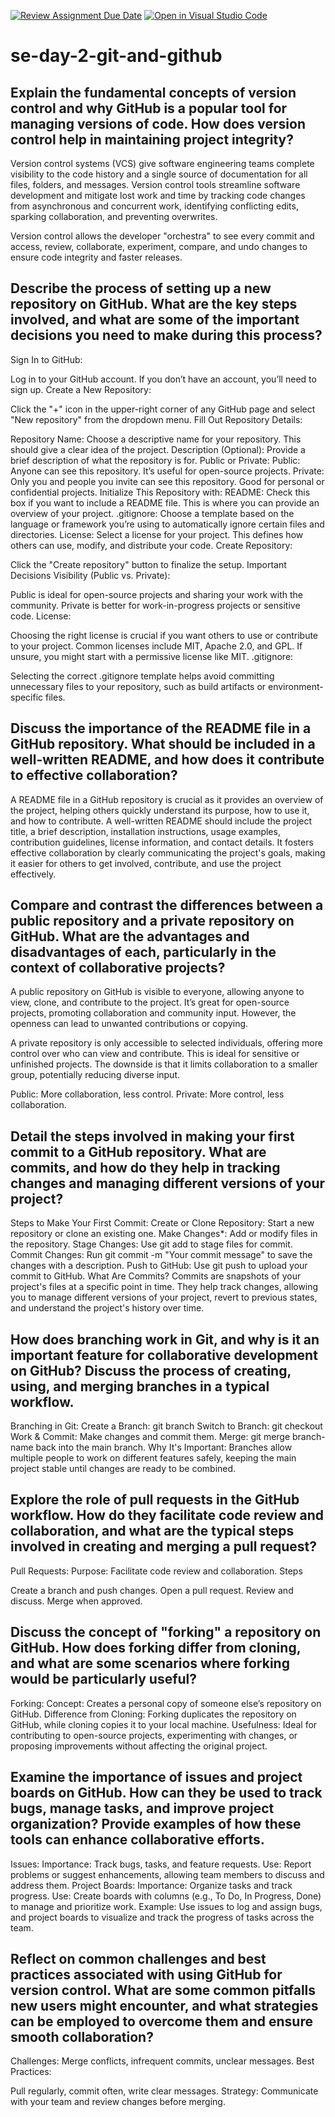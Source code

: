 [![Review Assignment Due Date](https://classroom.github.com/assets/deadline-readme-button-22041afd0340ce965d47ae6ef1cefeee28c7c493a6346c4f15d667ab976d596c.svg)](https://classroom.github.com/a/8wgCKhpZ)
[![Open in Visual Studio Code](https://classroom.github.com/assets/open-in-vscode-2e0aaae1b6195c2367325f4f02e2d04e9abb55f0b24a779b69b11b9e10269abc.svg)](https://classroom.github.com/online_ide?assignment_repo_id=15706290&assignment_repo_type=AssignmentRepo)
# se-day-2-git-and-github
## Explain the fundamental concepts of version control and why GitHub is a popular tool for managing versions of code. How does version control help in maintaining project integrity?
Version control systems (VCS) give software engineering teams complete visibility to the code history and a single source of documentation for all files, folders, and messages. Version control tools streamline software development and mitigate lost work and time by tracking code changes from asynchronous and concurrent work, identifying conflicting edits, sparking collaboration, and preventing overwrites.

Version control allows the developer "orchestra" to see every commit and access, review, collaborate, experiment, compare, and undo changes to ensure code integrity and faster releases.

## Describe the process of setting up a new repository on GitHub. What are the key steps involved, and what are some of the important decisions you need to make during this process?
Sign In to GitHub:

Log in to your GitHub account. If you don’t have an account, you’ll need to sign up.
Create a New Repository:

Click the "+" icon in the upper-right corner of any GitHub page and select "New repository" from the dropdown menu.
Fill Out Repository Details:

Repository Name: Choose a descriptive name for your repository. This should give a clear idea of the project.
Description (Optional): Provide a brief description of what the repository is for.
Public or Private:
Public: Anyone can see this repository. It’s useful for open-source projects.
Private: Only you and people you invite can see this repository. Good for personal or confidential projects.
Initialize This Repository with:
README: Check this box if you want to include a README file. This is where you can provide an overview of your project.
.gitignore: Choose a template based on the language or framework you’re using to automatically ignore certain files and directories.
License: Select a license for your project. This defines how others can use, modify, and distribute your code.
Create Repository:

Click the "Create repository" button to finalize the setup.
Important Decisions
Visibility (Public vs. Private):

Public is ideal for open-source projects and sharing your work with the community.
Private is better for work-in-progress projects or sensitive code.
License:

Choosing the right license is crucial if you want others to use or contribute to your project. Common licenses include MIT, Apache 2.0, and GPL. If unsure, you might start with a permissive license like MIT.
.gitignore:

Selecting the correct .gitignore template helps avoid committing unnecessary files to your repository, such as build artifacts or environment-specific files.


## Discuss the importance of the README file in a GitHub repository. What should be included in a well-written README, and how does it contribute to effective collaboration?
A README file in a GitHub repository is crucial as it provides an overview of the project, helping others quickly understand its purpose, how to use it, and how to contribute. A well-written README should include the project title, a brief description, installation instructions, usage examples, contribution guidelines, license information, and contact details. It fosters effective collaboration by clearly communicating the project's goals, making it easier for others to get involved, contribute, and use the project effectively.

## Compare and contrast the differences between a public repository and a private repository on GitHub. What are the advantages and disadvantages of each, particularly in the context of collaborative projects?
A public repository on GitHub is visible to everyone, allowing anyone to view, clone, and contribute to the project. It’s great for open-source projects, promoting collaboration and community input. However, the openness can lead to unwanted contributions or copying.

A private repository is only accessible to selected individuals, offering more control over who can view and contribute. This is ideal for sensitive or unfinished projects. The downside is that it limits collaboration to a smaller group, potentially reducing diverse input.

Public: More collaboration, less control.
Private: More control, less collaboration.

## Detail the steps involved in making your first commit to a GitHub repository. What are commits, and how do they help in tracking changes and managing different versions of your project?

Steps to Make Your First Commit:
Create or Clone Repository: Start a new repository or clone an existing one.
    Make Changes*: Add or modify files in the repository.
    Stage Changes: Use git add to stage files for commit.
    Commit Changes: Run git commit -m "Your commit message" to save the changes with a description.
    Push to GitHub: Use git push to upload your commit to GitHub.
What Are Commits? Commits are snapshots of your project's files at a specific point in time. They help track changes, allowing you to manage different versions of your project, revert to previous states, and understand the project's history over time.

## How does branching work in Git, and why is it an important feature for collaborative development on GitHub? Discuss the process of creating, using, and merging branches in a typical workflow.
Branching in Git:
Create a Branch: git branch
Switch to Branch: git checkout
Work & Commit: Make changes and commit them.
Merge: git merge branch-name back into the main branch. Why It's Important: Branches allow multiple people to work on different features safely, keeping the main project stable until changes are ready to be combined.

## Explore the role of pull requests in the GitHub workflow. How do they facilitate code review and collaboration, and what are the typical steps involved in creating and merging a pull request?

Pull Requests: Purpose: Facilitate code review and collaboration. Steps

Create a branch and push changes.
Open a pull request.
Review and discuss.
Merge when approved.

## Discuss the concept of "forking" a repository on GitHub. How does forking differ from cloning, and what are some scenarios where forking would be particularly useful?
Forking: Concept: Creates a personal copy of someone else’s repository on GitHub. Difference from Cloning: Forking duplicates the repository on GitHub, while cloning copies it to your local machine. Usefulness: Ideal for contributing to open-source projects, experimenting with changes, or proposing improvements without affecting the original project.

## Examine the importance of issues and project boards on GitHub. How can they be used to track bugs, manage tasks, and improve project organization? Provide examples of how these tools can enhance collaborative efforts.
Issues: Importance: Track bugs, tasks, and feature requests. Use: Report problems or suggest enhancements, allowing team members to discuss and address them. Project Boards: Importance: Organize tasks and track progress. Use: Create boards with columns (e.g., To Do, In Progress, Done) to manage and prioritize work. Example: Use issues to log and assign bugs, and project boards to visualize and track the progress of tasks across the team.

## Reflect on common challenges and best practices associated with using GitHub for version control. What are some common pitfalls new users might encounter, and what strategies can be employed to overcome them and ensure smooth collaboration?
Challenges: Merge conflicts, infrequent commits, unclear messages. Best Practices:

Pull regularly, commit often, write clear messages. Strategy: Communicate with your team and review changes before merging.
